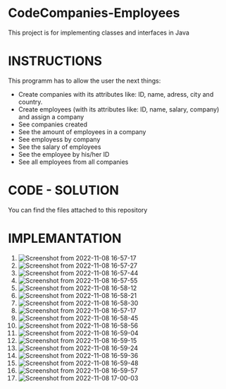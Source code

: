 # CodeCompanies-Employees
This project is for implementing classes and interfaces in Java

# INSTRUCTIONS
This programm has to allow the user the next things:
- Create companies with its attributes like: ID, name, adress, city and country.
- Create employees (with its attributes like: ID, name, salary, company) and assign a company
- See companies created
- See the amount of employees in a company
- See employess by company
- See the salary of employees
- See the employee by his/her ID
- See all employees from all companies

# CODE - SOLUTION
You can find the files attached to this repository

# IMPLEMANTATION
1. ![Screenshot from 2022-11-08 16-57-17](https://user-images.githubusercontent.com/117246749/200685237-ba92c011-decc-42a2-8f82-0a7ae2e939bb.png)
2. ![Screenshot from 2022-11-08 16-57-27](https://user-images.githubusercontent.com/117246749/200685247-4ca97e42-7aa8-4164-8e08-45a688666f26.png)
3. ![Screenshot from 2022-11-08 16-57-44](https://user-images.githubusercontent.com/117246749/200685335-ca616dbc-3264-4323-86ec-94422ce15452.png)
4. ![Screenshot from 2022-11-08 16-57-55](https://user-images.githubusercontent.com/117246749/200685429-32c4ef95-566f-49bc-951e-c10a9c28ca30.png)
5. ![Screenshot from 2022-11-08 16-58-12](https://user-images.githubusercontent.com/117246749/200685439-765fc575-effb-40d8-8845-59314e15b349.png)
6. ![Screenshot from 2022-11-08 16-58-21](https://user-images.githubusercontent.com/117246749/200685443-5126d369-9d82-48c5-87f5-65de6d32c19b.png)
7. ![Screenshot from 2022-11-08 16-58-30](https://user-images.githubusercontent.com/117246749/200685454-9fa548c1-0318-4a25-af0c-3176ddf6b8e3.png)
8. ![Screenshot from 2022-11-08 16-57-17](https://user-images.githubusercontent.com/117246749/200685237-ba92c011-decc-42a2-8f82-0a7ae2e939bb.png)
9. ![Screenshot from 2022-11-08 16-58-45](https://user-images.githubusercontent.com/117246749/200685856-9c2aae28-b5a1-441b-ae7c-0aa176a1c2bf.png)
10. ![Screenshot from 2022-11-08 16-58-56](https://user-images.githubusercontent.com/117246749/200685865-877b631f-0a27-405e-b108-ca7c9d6545b6.png)
11. ![Screenshot from 2022-11-08 16-59-04](https://user-images.githubusercontent.com/117246749/200685872-5157b255-43b5-4b7f-963f-74103c989a3f.png)
12. ![Screenshot from 2022-11-08 16-59-15](https://user-images.githubusercontent.com/117246749/200685875-96745f86-d69b-4f8b-b996-1afb855996fc.png)
13. ![Screenshot from 2022-11-08 16-59-24](https://user-images.githubusercontent.com/117246749/200685925-f4611fc7-2f3a-4241-a7d2-7244477a3277.png)
14. ![Screenshot from 2022-11-08 16-59-36](https://user-images.githubusercontent.com/117246749/200686117-d6938735-85b0-465c-82b2-3036918cda31.png)
15. ![Screenshot from 2022-11-08 16-59-48](https://user-images.githubusercontent.com/117246749/200686455-cfe3101b-fbe0-4f52-8c2f-04346f1cd282.png)
16. ![Screenshot from 2022-11-08 16-59-57](https://user-images.githubusercontent.com/117246749/200686470-526fa598-8b79-453d-9914-64db26afdc01.png)
17. ![Screenshot from 2022-11-08 17-00-03](https://user-images.githubusercontent.com/117246749/200686478-82e8badf-7ef9-4a36-8989-e0fe1308d542.png)




